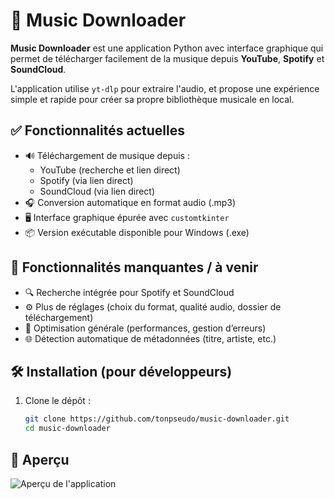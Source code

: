# 🎵 Music Downloader

**Music Downloader** est une application Python avec interface graphique qui permet de télécharger facilement de la musique depuis **YouTube**, **Spotify** et **SoundCloud**.

L'application utilise `yt-dlp` pour extraire l'audio, et propose une expérience simple et rapide pour créer sa propre bibliothèque musicale en local.

## ✅ Fonctionnalités actuelles

- 🔊 Téléchargement de musique depuis :
  - YouTube (recherche et lien direct)
  - Spotify (via lien direct)
  - SoundCloud (via lien direct)
- 🎧 Conversion automatique en format audio (.mp3)
- 🖥️ Interface graphique épurée avec `customtkinter`
- 📦 Version exécutable disponible pour Windows (.exe)

## 🚧 Fonctionnalités manquantes / à venir

- 🔍 Recherche intégrée pour Spotify et SoundCloud
- ⚙️ Plus de réglages (choix du format, qualité audio, dossier de téléchargement)
- 🚀 Optimisation générale (performances, gestion d’erreurs)
- 🌐 Détection automatique de métadonnées (titre, artiste, etc.)

## 🛠️ Installation (pour développeurs)

1. Clone le dépôt :
   ```bash
   git clone https://github.com/tonpseudo/music-downloader.git
   cd music-downloader

## 📸 Aperçu
![Aperçu de l'application](assets/screenshot.png)
